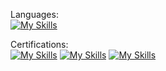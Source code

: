 Languages: <br />
[![My Skills](https://skillicons.dev/icons?i=py,c,js,html,css,flutter)]()

Certifications: <br />
[![My Skills](https://skillicons.dev/icons?i=html)](https://www.coursera.org/account/accomplishments/certificate/QNX2RNREAYCM) [![My Skills](https://skillicons.dev/icons?i=css)](https://www.coursera.org/account/accomplishments/certificate/HSZ5AHTGYD7A) [![My Skills](https://skillicons.dev/icons?i=js)](https://www.coursera.org/account/accomplishments/certificate/BGBEMECYLTTT)
